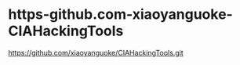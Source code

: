 # https-github.com-xiaoyanguoke-CIAHackingTools
https://github.com/xiaoyanguoke/CIAHackingTools.git
